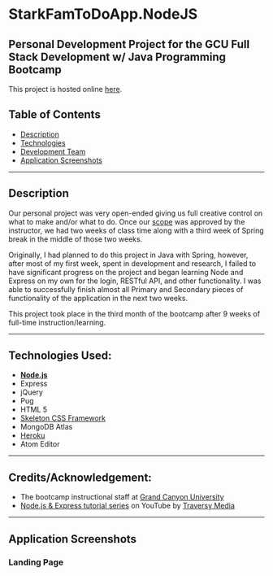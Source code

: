 # StarkFamToDoApp.NodeJS
## Personal Development Project for the GCU Full Stack Development w/ Java Programming Bootcamp

This project is hosted online [here](https://tws-app01.herokuapp.com/).

## Table of Contents

- [Description](#description)
- [Technologies](#technologies)
- [Development Team](#development-team)
- [Application Screenshots](#application-screenshots)

---
## Description
Our personal project was very open-ended giving us full creative control on what to make and/or what to do. Once our [scope](https://docs.google.com/document/d/1CXKu2SBiXJTveR-7KPmo8l-QiKO1IWxiq9o06056mg0/edit?usp=sharing) was approved by the instructor, we had two weeks of class time along with a third week of Spring break in the middle of those two weeks.  

Originally, I had planned to do this project in Java with Spring, however, after most of my first week, spent in development and research, I failed to have significant progress on the project and began learning Node and Express on my own for the login, RESTful API, and other functionality.  I was able to successfully finish almost all Primary and Secondary pieces of functionality of the application in the next two weeks.

This project took place in the third month of the bootcamp after 9 weeks of full-time instruction/learning.  

---
## Technologies Used:
- [**Node.js**](https://nodejs.org/en/)
- Express
- jQuery
- Pug
- HTML 5
- [Skeleton CSS Framework](http://getskeleton.com/)
- MongoDB Atlas
- [Heroku](https://www.heroku.com/)
- Atom Editor

---
## Credits/Acknowledgement:

- The bootcamp instructional staff at [Grand Canyon University](https://www.gcu.edu/degree-programs/java-programming-certificate)
- [Node.js & Express tutorial series](https://www.youtube.com/playlist?list=PLillGF-RfqbYRpji8t4SxUkMxfowG4Kqp) on YouTube by [Traversy Media](https://www.youtube.com/channel/UC29ju8bIPH5as8OGnQzwJyA)

---
## Application Screenshots

### **Landing Page**
